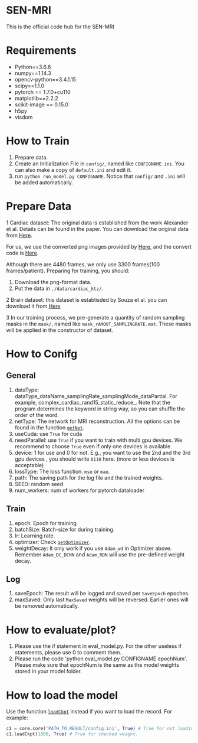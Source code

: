 # SEN-MRI
This is the official code hub for the SEN-MRI

# Requirements
- Python==3.6.6
- numpy==1.14.3
- opencv-python==3.4.1.15
- scipy==1.1.0
- pytorch == 1.7.0+cu110
- matplotlib==2.2.2
- scikit-image == 0.15.0
- h5py
- visdom

# How to Train
1. Prepare data.
2. Create an Initialization File in `config/`, named like `CONFIGNAME.ini`. You can also make a copy of `default.ini` and edit it.
3. run `python run_model.py CONFIGNAME`. Notice that `config/` and `.ini` will be added automatically.

# Prepare Data
1 Cardiac dataset: The original data is established from the work Alexander et al. Details can be found in the paper. 
You can download the original data from [Here](http://jtl.lassonde.yorku.ca/software/datasets/).

For us, we use the converted png images provided by [Here](https://github.com/tinyRattar/CDDNwithTDC_storage/tree/master/data/pngFormat), and the convert code is [Here](https://github.com/tinyRattar/CDDNwithTDC_storage/blob/master/data/saveAsPng.m).

Although there are 4480 frames, we only use 3300 frames(100 frames/patient). Preparing for training, you should:
1. Download the png-format data.
2. Put the data in `./data/cardiac_ktz/`.

2 Brain dataset: this dataset is establisded by Souza et al. you can download it from [Here](https://sites.google.com/view/calgary-campinas-dataset/download?authuser=0)

3 In our training process, we pre-generate a quantity of random sampling masks in the `mask/`, named like `mask_rAMOUT_SAMPLINGRATE.mat`. These masks will be applied in the constructor of dataset. 

# How to Conifg
## General
1. dataType: dataType_dataName_samplingRate_samplingMode_dataPartial. For example, complex_cardiac_rand15_static_reduce_. Note that the program determines the keyword in string way, so you can shuffle the order of the word. 
2. netType: The network for MRI reconstruction. All the options can be found in the function [`getNet`](https://github.com/tinyRattar/CSMRI_0325/blob/b5a8cec01b98a2be0c313dfe403488582c7fced2/network/__init__.py#L31). 
3. useCuda: use `True` for cuda
4. needParallel: use `True` if you want to train with multi gpu devices. We recommend to choose `True` even if only one devices is available.
5. device: 1 for use and 0 for not. E.g., you want to use the 2nd and the 3rd gpu devices , you should write `0110` here. (more or less devices is acceptable)
6. lossType: The loss function. `mse` or `mae`. 
7. path: The saving path for the log file and the trained weights.
8. SEED: random seed
9. num_workers: num of workers for pytorch dataloader


## Train
1. epoch: Epoch for training
2. batchSize: Batch-size for during training.
3. lr: Learning rate.
4. optimizer: Check [`getOptimizer`](https://github.com/tinyRattar/CSMRI_0325/blob/b5a8cec01b98a2be0c313dfe403488582c7fced2/network/__init__.py#L15).
5. weightDecay: It only work if you use `Adam_wd` in Optimizer above. Remember `Adam_DC_DCNN` and `Adam_RDN` will use the pre-defined weight decay.

## Log
1. saveEpoch: The result will be logged and saved per `SaveEpoch` epoches.
2. maxSaved: Only last `MaxSaved` weights will be reversed. Earlier ones will be removed automatically.


# How to evaluate/plot?
1. Please use the if statement in eval_model.py. For the other useless if statements, please use 0 to comment them.
2. Please run the code 'python eval_model.py CONFIGNAME epochNum'. Please make sure that epochNum is the same as the model weights stored in your model folder.


# How to load the model
Use the function [`loadCkpt`](https://github.com/tinyRattar/CSMRI_0325/blob/b5a8cec01b98a2be0c313dfe403488582c7fced2/core.py#L196) instead if you want to load the record. 
For example:
```python
c1 = core.core('PATH_TO_RESULT/config.ini', True) # True for not loading training dataset.
c1.loadCkpt(1000, True) # True for checked weight.
```

